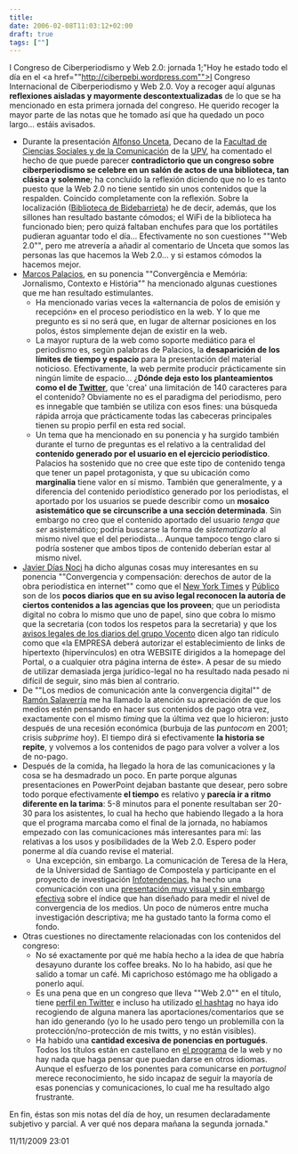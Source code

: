 ```yaml
---
title: 
date: 2006-02-08T11:03:12+02:00
draft: true
tags: [""]
---
```


I Congreso de Ciberperiodismo y Web 2.0: jornada 1;"Hoy he estado todo el día en el <a href=""http://ciberpebi.wordpress.com"">I Congreso Internacional de Ciberperiodismo y Web 2.0</a>. Voy a recoger aquí algunas <strong>reflexiones aisladas y mayormente descontextualizadas</strong> de lo que se ha mencionado en esta primera jornada del congreso. He querido recoger la mayor parte de las notas que he tomado así que ha quedado un poco largo... estáis avisados. <!--more Léelas de todas formas &rsaquo; -->
<ul>
	<li>Durante la presentación <a href=""http://dialnet.unirioja.es/servlet/extaut?codigo=202396"">Alfonso Unceta</a>, Decano de la <a href=""http://www.gizarte-komunikazio-zientziak.ehu.es/p238-home/es"">Facultad de Ciencias Sociales y de la Comunicación</a> de la <a href=""http://www.ehu.es"">UPV</a>, ha comentado el hecho de que puede parecer <strong>contradictorio que un congreso sobre ciberperiodismo se celebre en un salón de actos de una biblioteca, tan clásica y solemne</strong>; ha concluido la reflexión diciendo que no lo es tanto puesto que la Web 2.0 no tiene sentido sin unos contenidos que la respalden. Coincido completamente con la reflexión.
Sobre la localización (<a href=""http://maps.google.com/maps?f=q&amp;source=s_q&amp;hl=es&amp;geocode=&amp;q=biblioteca+de+bidebarrieta&amp;sll=43.247923,-2.309161&amp;sspn=0.437125,1.352692&amp;ie=UTF8&amp;hq=&amp;hnear=Biblioteca+Principal,+Calle+de+Bidebarrieta,+4,+48005+Bilbao,+Vizcaya,+Pa%C3%ADs+Vasco,+Espa%C3%B1a&amp;ll=43.264769,-2.920732&amp;spn=0.027313,0.084543&amp;t=h&amp;z=14"">Biblioteca de Bidebarrieta</a>) he de decir, además, que los sillones han resultado bastante cómodos; el WiFi de la biblioteca ha funcionado bien; pero quizá faltaban enchufes para que los portátiles pudieran aguantar todo el día... Efectivamente no son cuestiones ""Web 2.0"", pero me atrevería a añadir al comentario de Unceta que somos las personas las que hacemos la Web 2.0... y si estamos cómodos la hacemos mejor.</li>
	<li><a href=""http://buscatextual.cnpq.br/buscatextual/visualizacv.jsp?id=K4783293D1"">Marcos Palacios</a>, en su ponencia ""Convergência e Memória: Jornalismo, Contexto e História"" ha mencionado algunas cuestiones que me han resultado estimulantes.
<ul>
	<li>Ha mencionado varias veces la «alternancia de polos de emisión y recepción» en el proceso periodístico en la web. Y lo que me pregunto es si no será que, en lugar de alternar posiciones en los polos, éstos simplemente dejan de existir en la web.</li>
	<li>La mayor ruptura de la web como soporte mediático para el periodismo es, según palabras de Palacios, la <strong>desaparición de los límites de tiempo y espacio</strong> para la presentación del material noticioso. Efectivamente, la web permite producir prácticamente sin ningún limite de espacio... ¿<strong>Dónde deja esto los planteamientos como el de <a href=""http://www.twitter.com"">Twitter</a></strong>, que 'crea' una limitación de 140 caracteres para el contenido? Obviamente no es el paradigma del periodismo, pero es innegable que también se utiliza con esos fines: una búsqueda rápida arroja que prácticamente todas las cabeceras principales tienen su propio perfil en esta red social.</li>
	<li>Un tema que ha mencionado en su ponencia y ha surgido también durante el turno de preguntas es el relativo a la centralidad del<strong> contenido generado por el usuario en el ejercicio periodístico</strong>. Palacios ha sostenido que no cree que este tipo de contenido tenga que tener un papel protagonista, y que su ubicación como <strong>marginalia</strong> tiene valor en sí mismo. También que generalmente, y a diferencia del contenido periodístico generado por los periodistas, el aportado por los usuarios se puede describir como un <strong>mosaico asistemático que se circunscribe a una sección determinada</strong>. Sin embargo no creo que el contenido aportado del usuario <em>tenga que ser</em> asistemático; podría buscarse la forma de <em>sistematizarlo </em>al mismo nivel que el del periodista... Aunque tampoco tengo claro si podría sostener que ambos tipos de contenido deberían estar al mismo nivel.</li>
</ul>
</li>
	<li><a href=""http://www.ehu.es/diaz-noci/"">Javier Días Noci</a> ha dicho algunas cosas muy interesantes en su ponencia ""Convergencia y compensación: derechos de autor de la obra periodística en internet"" como que <span><span>el <a href=""http://www.nytimes.com/"">New York Times</a> y <a href=""http://www.publico.es"">Público</a> son de los <strong>pocos diarios que en su aviso legal reconocen la autoría de ciertos contenidos a las agencias que los proveen</strong>; que </span></span><span><span>un periodista digital no cobra lo mismo que uno de papel, sino que cobra lo mismo que la secretaria (con todos los respetos para la secretaria) y que los <a href=""http://www.diariovasco.com/interactivo/comun/condiciones.html"">avisos legales de los diarios del grupo Vocento</a> dicen algo tan ridículo como que </span></span>«la EMPRESA deberá autorizar el establecimiento de links de hipertexto (hipervínculos) en otra WEBSITE dirigidos a la homepage del Portal, o a cualquier otra página interna de éste». A pesar de su miedo de utilizar demasiada jerga jurídico-legal no ha resultado nada pesado ni difícil de seguir, sino más bien al contrario.</li>
	<li>De ""Los medios de comunicación ante la convergencia digital"" de <a href=""http://e-periodistas.blogspot.com/"">Ramón Salaverría</a> me ha llamado la atención su apreciación de que los medios estén pensando en hacer sus contenidos de pago otra vez, exactamente con el mismo <em>timing</em> que la última vez que lo hicieron: justo después de una recesión económica (burbuja de las <em>puntocom</em> en 2001; crisis <em>subprime</em> hoy). El tiempo dirá si efectivamente <strong>la historia se repite</strong>, y volvemos a los contenidos de pago para volver a volver a los de no-pago.</li>
	<li>Después de la comida, ha llegado la hora de las comunicaciones y la cosa se ha desmadrado un poco. En parte porque algunas presentaciones en PowerPoint dejaban bastante que desear, pero sobre todo porque efectivamente<strong> el tiempo</strong> es relativo y<strong> parecía ir a ritmo diferente en la tarima</strong>: 5-8 minutos para el ponente resultaban ser 20-30 para los asistentes, lo cual ha hecho que habiendo llegado a la hora que el programa marcaba como el final de la jornada, no habíamos empezado con las comunicaciones más interesantes para mí: las relativas a los usos y posibilidades de la Web 2.0. Espero poder ponerme al día cuando revise el material.
<ul>
	<li>Una excepción, sin embargo. La comunicación de Teresa de la Hera, de la Universidad de Santiago de Compostela y participante en el proyecto de investigación <a href=""http://infotendencias.com/"">Infotendencias</a>, ha hecho una comunicación con una <a href=""http://prezi.com/7uygdb-de6lt/"">presentación muy visual y sin embargo efectiva</a> sobre el índice que han diseñado para medir el nivel de convergencia de los medios. Un poco de números entre mucha investigación descriptiva; me ha gustado tanto la forma como el fondo.</li>
</ul>
</li>
	<li>Otras cuestiones no directamente relacionadas con los contenidos del congreso:
<ul>
	<li>No sé exactamente por qué me había hecho a la idea de que habría desayuno durante los coffee breaks. No lo ha habido, así que he salido a tomar un café. Mi caprichoso estómago me ha obligado a ponerlo aquí.</li>
	<li>Es una pena que en un congreso que lleva ""Web 2.0"" en el título, tiene <a href=""http://twitter.com/ciberpebi"">perfil en Twitter</a> e incluso ha utilizado <a href=""http://twitter.com/#search?q=%23ciberpebi"">el hashtag</a> no haya ido recogiendo de alguna manera las aportaciones/comentarios que se han ido generando (yo lo he usado pero tengo un problemilla con la protección/no-protección de mis twitts, y no están visibles).</li>
	<li>Ha habido una <strong>cantidad excesiva de ponencias en portugués</strong>. Todos los títulos están en castellano en <a href=""http://ciberpebi.wordpress.com/programa/"">el programa</a> de la web y no hay nada que haga pensar que puedan darse en otros idiomas. Aunque el esfuerzo de los ponentes para comunicarse en <em>portugnol</em> merece reconocimiento, he sido incapaz de seguir la mayoría de esas ponencias y comunicaciones, lo cual me ha resultado algo frustrante.</li>
</ul>
</li>
</ul>
En fin, éstas son mis notas del día de hoy, un resumen declaradamente subjetivo y parcial. A ver qué nos depara mañana la segunda jornada."

11/11/2009 23:01